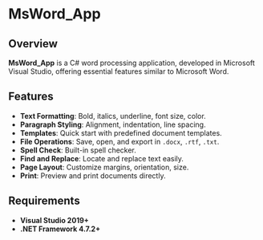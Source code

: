 # MsWord_App

## Overview
**MsWord_App** is a C# word processing application, developed in Microsoft Visual Studio, offering essential features similar to Microsoft Word.

## Features
- **Text Formatting**: Bold, italics, underline, font size, color.
- **Paragraph Styling**: Alignment, indentation, line spacing.
- **Templates**: Quick start with predefined document templates.
- **File Operations**: Save, open, and export in `.docx`, `.rtf`, `.txt`.
- **Spell Check**: Built-in spell checker.
- **Find and Replace**: Locate and replace text easily.
- **Page Layout**: Customize margins, orientation, size.
- **Print**: Preview and print documents directly.

## Requirements
- **Visual Studio 2019+**
- **.NET Framework 4.7.2+**
